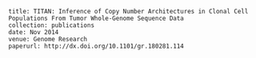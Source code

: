 
    title: TITAN: Inference of Copy Number Architectures in Clonal Cell Populations From Tumor Whole-Genome Sequence Data
    collection: publications
    date: Nov 2014
    venue: Genome Research
    paperurl: http://dx.doi.org/10.1101/gr.180281.114
    